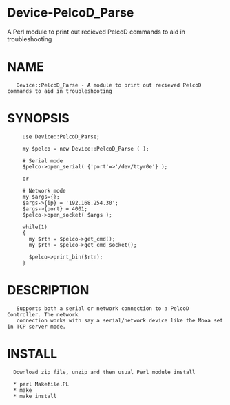 # Device-PelcoD_Parse
A Perl module to print out recieved PelcoD commands to aid in troubleshooting

# NAME
       Device::PelcoD_Parse - A module to print out recieved PelcoD commands to aid in troubleshooting

# SYNOPSIS
         use Device::PelcoD_Parse;

         my $pelco = new Device::PelcoD_Parse ( );

         # Serial mode
         $pelco->open_serial( {'port'=>'/dev/ttyr0e'} );

         or

         # Network mode
         my $args={};
         $args->{ip} = '192.168.254.30';
         $args->{port} = 4001;
         $pelco->open_socket( $args );

         while(1)
         {
           my $rtn = $pelco->get_cmd();
           my $rtn = $pelco->get_cmd_socket();

           $pelco->print_bin($rtn);
         }

# DESCRIPTION
       Supports both a serial or network connection to a PelcoD Controller. The network 
       connection works with say a serial/network device like the Moxa set in TCP server mode.

# INSTALL

      Download zip file, unzip and then usual Perl module install  
      
      * perl Makefile.PL 
      * make 
      * make install  
